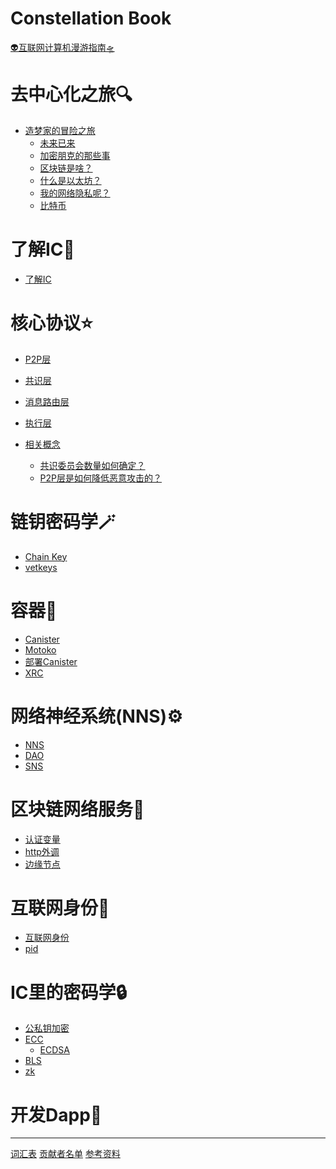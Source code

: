 # Constellation Book

[👽互联网计算机漫游指南🛸](about.md)

# 去中心化之旅🔍

- [造梦家的冒险之旅](0.去中心化之旅/造梦家的冒险之旅.md)
  - [未来已来](0.去中心化之旅/未来已来.md)
  - [加密朋克的那些事](0.去中心化之旅/加密朋克的那些事.md)
  - [区块链是啥？](0.去中心化之旅/区块链是啥？.md)
  - [什么是以太坊？](0.去中心化之旅/什么是以太坊？.md)
  - [我的网络隐私呢？](0.去中心化之旅/我的网络隐私呢？.md)
  - [比特币](0.去中心化之旅/比特币.md)

# 了解IC📡

- [了解IC](1.了解IC/1.了解IC.md)

# 核心协议⭐

- [P2P层](2.核心协议/1.P2P层.md)
- [共识层](2.核心协议/2.共识层.md)
- [消息路由层](2.核心协议/3.消息路由层.md)
- [执行层](2.核心协议/4.执行层.md)

- [相关概念](2.核心协议/相关概念介绍/简介.md)
  - [共识委员会数量如何确定？](2.核心协议/相关概念介绍/共识委员会数量如何确定？.md)
  - [P2P层是如何降低恶意攻击的？](2.核心协议/相关概念介绍/P2P层是如何降低恶意攻击的？.md)

# 链钥密码学🪄
- [Chain Key](3.链钥密码学(ChainKey)/1.ChainKey.md)
- [vetkeys](3.链钥密码学(ChainKey)/VetKeys.md)

# 容器🧰
- [Canister](4.容器(Canister)/1.Canister.md)
- [Motoko](4.容器(Canister)/2.Motoko.md)
- [部署Canister](4.容器(Canister)/3.部署自己的Canister.md)
- [XRC](4.容器(Canister)/4.XRC.md)

# 网络神经系统(NNS)⚙️
- [NNS](5.网络神经系统(NNS)/1.NNS.md)
- [DAO](5.网络神经系统(NNS)/2.什么是DAO.md)
- [SNS](5.网络神经系统(NNS)/3.经济模型.md)

# 区块链网络服务🎯
- [认证变量]()
- [http外调]()
- [边缘节点]()

# 互联网身份🔑
- [互联网身份](7.互联网身份/1.ii.md)
- [pid](7.互联网身份/3.pid.md)

# IC里的密码学🔒
- [公私钥加密]()
- [ECC]()
  - [ECDSA]()
- [BLS]()
- [zk]()

# 开发Dapp🌟



---
[词汇表](词汇表.md)
[贡献者名单](贡献者名单.md)
[参考资料](参考资料.md)

